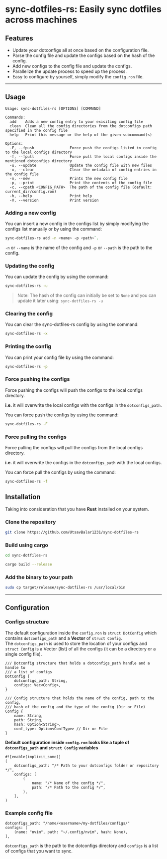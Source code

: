# sync-dotfiles-rs: Easily sync dotfiles across machines

## Features

- Update your dotconfigs all at once based on the configuration file.
- Parse the config file and update the configs based on the hash of the config.
- Add new configs to the config file and update the configs.
- Parallelize the update process to speed up the process.
- Easy to configure by yourself, simply modify the `config.ron` file.

---

## Usage

```text
Usage: sync-dotfiles-rs [OPTIONS] [COMMAND]

Commands:
  add    Adds a new config entry to your exisiting config file
  clean  Clean all the config directories from the dotconfigs path specified in the config file
  help   Print this message or the help of the given subcommand(s)

Options:
  -F, --fpush                Force push the configs listed in config to the local configs directory
  -f, --fpull                Force pull the local configs inside the mentioned dotconfigs directory
  -u, --update               Update the config file with new files
  -x, --clear                Clear the metadata of config entries in the config file
  -n, --new                  Prints the new config file
  -p, --print                Print the contents of the config file
  -c, --cpath <CONFIG_PATH>  The path of the config file (default: current_dir/config.ron)
  -h, --help                 Print help
  -V, --version              Print version
```

### Adding a new config

You can insert a new config in the configs list by simply modifying the configs
list manually or by using the command:

```bash
sync-dotfiles-rs add -n <name> -p <path>`.
```

`-n` or `--name` is the name of the config and `-p` or `--path` is the path to
the config.

### Updating the config

You can update the config by using the command:

```bash
sync-dotfiles-rs -u
```

> Note:
The hash of the config can initially be set to `None` and you can update it
later using: `sync-dotfiles-rs -u`

### Clearing the config

You can clear the sync-dotfiles-rs config by using the command:

```bash
sync-dotfiles-rs -x
```

### Printing the config

You can print your config file by using the command:

```bash
sync-dotfiles-rs -p
```

### Force pushing the configs

Force pushing the configs will push the configs to the local configs directory.

**i.e.** it will overwrite the local configs with the configs in the
`dotconfigs_path`.

You can force push the configs by using the command:

```bash
sync-dotfiles-rs -F
```

### Force pulling the configs

Force pulling the configs will pull the configs from the local configs directory.

**i.e.** it will overwrite the configs in the `dotconfigs_path` with the local
configs.

You can force pull the configs by using the command:

```bash
sync-dotfiles-rs -f
```

## Installation

Taking into consideration that you have **Rust** installed on your system.

### Clone the repository

```bash
git clone https://github.com/UtsavBalar1231/sync-dotfiles-rs
```

### Build using cargo

```bash
cd sync-dotfiles-rs

cargo build --release
```

### Add the binary to your path

```bash
sudo cp target/release/sync-dotfiles-rs /usr/local/bin
```

---

## Configuration

### Configs structure

The default configuration inside the `config.ron` is `struct DotConfig` which
contains `dotconfigs_path` and a **Vector** of `struct Config`. \
The `dotconfigs_path` is used to store the location of your configs and \
`struct Config` is a Vector (list) of all the configs (it can be a directory
or a single config file).

```text
/// Dotconfig structure that holds a dotconfigs_path handle and a handle to
/// a list of configs
DotConfig {
    dotconfigs_path: String,
    configs: Vec<Config>,
}

/// Config structure that holds the name of the config, path to the config,
/// hash of the config and the type of the config (Dir or File)
Config {
    name: String,
    path: String,
    hash: Option<String>,
    conf_type: Option<ConfType> // Dir or File
}
```

**Default configuration inside `config.ron` looks like a tuple of
`dotconfigs_path` and `struct Config` variables**

```text
#![enable(implicit_some)]
(
    dotconfigs_path: "/* Path to your dotconfigs folder or repository */",
    configs: [
        (
            name: "/* Name of the config */",
            path: "/* Path to the config */",
        ),
    ],
)
```

### Example config file

```text
dotconfigs_path: "/home/<username>/my-dotfiles/configs/"
configs: [
    (name: "nvim", path: "~/.config/nvim", hash: None),
],
```

`dotconfigs_path` is the path to the dotconfigs directory and `configs` is a
list of configs that you want to sync.
